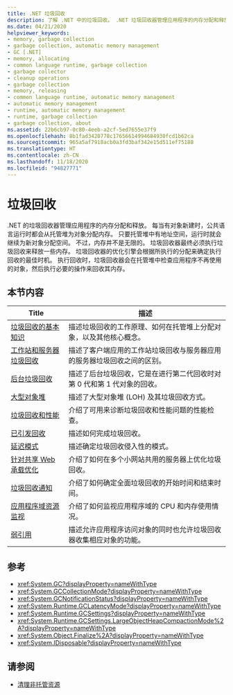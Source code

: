 ```yaml
---
title: .NET 垃圾回收
description: 了解 .NET 中的垃圾回收。 .NET 垃圾回收器管理应用程序的内存分配和释放。
ms.date: 04/21/2020
helpviewer_keywords:
- memory, garbage collection
- garbage collection, automatic memory management
- GC [.NET]
- memory, allocating
- common language runtime, garbage collection
- garbage collector
- cleanup operations
- garbage collection
- memory, releasing
- common language runtime, automatic memory management
- automatic memory management
- runtime, automatic memory management
- runtime, garbage collection
- garbage collection, about
ms.assetid: 22b6cb97-0c80-4eeb-a2cf-5ed7655e37f9
ms.openlocfilehash: 8b1fad3420778c17656614994684930fcd1b62ca
ms.sourcegitcommit: 965a5af7918acb0a3fd3baf342e15d511ef75188
ms.translationtype: HT
ms.contentlocale: zh-CN
ms.lasthandoff: 11/18/2020
ms.locfileid: "94827771"
---
```

# <a name="garbage-collection"></a>垃圾回收

.NET 的垃圾回收器管理应用程序的内存分配和释放。 每当有对象新建时，公共语言运行时都会从托管堆为对象分配内存。 只要托管堆中有地址空间，运行时就会继续为新对象分配空间。 不过，内存并不是无限的。 垃圾回收器最终必须执行垃圾回收来释放一些内存。 垃圾回收器的优化引擎会根据所执行的分配来确定执行回收的最佳时机。 执行回收时，垃圾回收器会在托管堆中检查应用程序不再使用的对象，然后执行必要的操作来回收其内存。  
  
## <a name="in-this-section"></a>本节内容
  
|Title|描述|  
|-----------|-----------------|  
|[垃圾回收的基本知识](fundamentals.md)|描述垃圾回收的工作原理、如何在托管堆上分配对象，以及其他核心概念。|  
|[工作站和服务器垃圾回收](workstation-server-gc.md)|描述了客户端应用的工作站垃圾回收与服务器应用的服务器垃圾回收之间的区别。|
|[后台垃圾回收](background-gc.md)|描述了后台垃圾回收，它是在进行第二代回收时对第 0 代和第 1 代对象的回收。|
|[大型对象堆](large-object-heap.md)|描述了大型对象堆 (LOH) 及其垃圾回收方式。|
|[垃圾回收和性能](performance.md)|介绍了可用来诊断垃圾回收和性能问题的性能检查。|  
|[已引发回收](induced.md)|描述如何完成垃圾回收。|  
|[延迟模式](latency.md)|描述确定垃圾回收侵入性的模式。|  
|[针对共享 Web 承载优化](optimization-for-shared-web-hosting.md)|介绍了如何在多个小网站共用的服务器上优化垃圾回收。|  
|[垃圾回收通知](notifications.md)|介绍了如何确定全面垃圾回收的开始时间和结束时间。|  
|[应用程序域资源监视](app-domain-resource-monitoring.md)|介绍了如何监视应用程序域的 CPU 和内存使用情况。|  
|[弱引用](weak-references.md)|描述允许应用程序访问对象的同时也允许垃圾回收器收集相应对象的功能。|  
  
## <a name="reference"></a>参考

- <xref:System.GC?displayProperty=nameWithType>  
- <xref:System.GCCollectionMode?displayProperty=nameWithType>  
- <xref:System.GCNotificationStatus?displayProperty=nameWithType>  
- <xref:System.Runtime.GCLatencyMode?displayProperty=nameWithType>  
- <xref:System.Runtime.GCSettings?displayProperty=nameWithType>  
- <xref:System.Runtime.GCSettings.LargeObjectHeapCompactionMode%2A?displayProperty=nameWithType>  
- <xref:System.Object.Finalize%2A?displayProperty=nameWithType>  
- <xref:System.IDisposable?displayProperty=nameWithType>  
  
## <a name="see-also"></a>请参阅

- [清理非托管资源](unmanaged.md)
